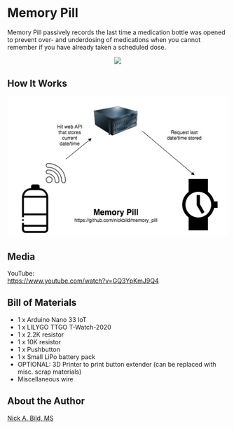 # Memory Pill

Memory Pill passively records the last time a medication bottle was opened to prevent over- and underdosing of medications when you cannot remember if you have already taken a scheduled dose.

<p align="center">
<img src="https://raw.githubusercontent.com/nickbild/memory_pill/master/media/memory_pill.gif">
</p>

## How It Works

<p align="center">
<img src="https://raw.githubusercontent.com/nickbild/memory_pill/master/media/memory_pill_workflow.jpg">
</p>

## Media

YouTube:  
https://www.youtube.com/watch?v=GQ3YpKmJ9Q4

## Bill of Materials

- 1 x Arduino Nano 33 IoT
- 1 x LILYGO TTGO T-Watch-2020
- 1 x 2.2K resistor
- 1 x 10K resistor
- 1 x Pushbutton
- 1 x Small LiPo battery pack
- OPTIONAL: 3D Printer to print button extender (can be replaced with misc. scrap materials)
- Miscellaneous wire

## About the Author

[Nick A. Bild, MS](https://nickbild79.firebaseapp.com/#!/)
